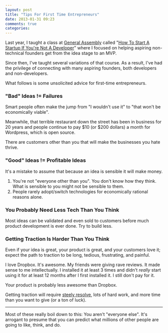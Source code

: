 ```yaml
---
layout: post
title: "Tips For First Time Entrepreneurs"
date: 2013-01-31 09:23
comments: true
categories: 
---
```

Last year, I taught a class at [General Assembly](http://www.generalassemb.ly)
called "[How To Start A Startup If You're Not A Developer](http://www.eventbrite.com/event/3192487817)"
where I focused on helping aspiring non-technical founders
get from the idea stage to an MVP.

Since then, I've taught several variations of that course.  As a result,
I've had the privilege of connecting with many aspiring founders, both developers
and non-developers.

What follows is some unsolicited advice for first-time entrepreneurs.

### "Bad" Ideas != Failures ###

Smart people often make the jump from "I wouldn't use it" to "that won't be economically viable".

Meanwhile, that terrible restaurant down the street has been in business for 20 years and 
people continue to pay $10 (or $200 dollars) a month for Wordpress, which is open source.

There are customers other than you that will make the businesses you hate thrive.

### "Good" Ideas != Profitable Ideas ###

It's a mistake to assume that because an idea is sensible it will make money.

1. You're not "everyone other than you". You don't know how they think. What is sensible to you might not be sensible to them.
2. People rarely adopt/switch technologies for economically rational reasons alone.

### You Probably Need Less Tech Than You Think ###

Most ideas can be validated and even sold to customers before much product
development is ever done.  Try to build less.

### Getting Traction Is Harder Than You Think ###

Even if your idea is great, your product is great, and your customers love it;
expect the path to traction to be long, tedious, frustrating, and painful.

I love Dropbox. It's awesome. My friends were giving rave reviews. It made sense
to me intellectually. I installed it at least 3 times and didn't *really* start
using it for at least 12 months after I first installed it.  I still don't
pay for it.

Your product is probably less awesome than Dropbox.

Getting traction will require [steely resolve](http://startupschool.org/2012/rusenko/), lots of hard work, and more time
than you want to give (or a ton of luck).

<hr>

Most of these really boil down to this: You aren't "everyone else". It's arrogant to
presume that you can predict what millions of other people
are going to like, think, and do.
